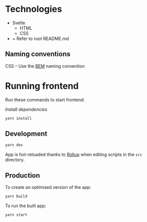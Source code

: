 # Technologies

- Svelte
    - HTML
    - CSS
- \+ Refer to root README.md

## Naming conventions

CSS – Use the [BEM](http://getbem.com/) naming convention

# Running frontend

Run these commands to start frontend.

_Install dependencies_

```bash
yarn install
```

## Development

```bash
yarn dev
```

App is hot-reloaded thanks to [Rollup](https://rollupjs.org) when editing scripts in the `src` directory.

## Production

To create an optimised version of the app:

```bash
yarn build
```

To run the built app:

```bash
yarn start
```
